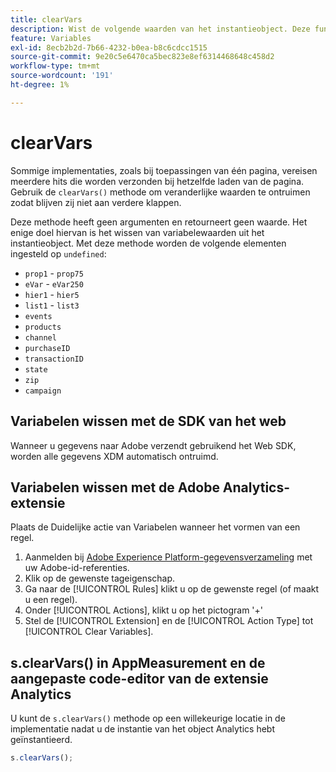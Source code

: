 ```yaml
---
title: clearVars
description: Wist de volgende waarden van het instantieobject. Deze functie verwijdert de elementen (plaatst hen als "undefined.")
feature: Variables
exl-id: 8ecb2b2d-7b66-4232-b0ea-b8c6cdcc1515
source-git-commit: 9e20c5e6470ca5bec823e8ef6314468648c458d2
workflow-type: tm+mt
source-wordcount: '191'
ht-degree: 1%

---
```


# clearVars

Sommige implementaties, zoals bij toepassingen van één pagina, vereisen meerdere hits die worden verzonden bij hetzelfde laden van de pagina. Gebruik de `clearVars()` methode om veranderlijke waarden te ontruimen zodat blijven zij niet aan verdere klappen.

Deze methode heeft geen argumenten en retourneert geen waarde. Het enige doel hiervan is het wissen van variabelewaarden uit het instantieobject. Met deze methode worden de volgende elementen ingesteld op `undefined`:

* `prop1` - `prop75`
* `eVar` - `eVar250`
* `hier1` - `hier5`
* `list1` - `list3`
* `events`
* `products`
* `channel`
* `purchaseID`
* `transactionID`
* `state`
* `zip`
* `campaign`

## Variabelen wissen met de SDK van het web

Wanneer u gegevens naar Adobe verzendt gebruikend het Web SDK, worden alle gegevens XDM automatisch ontruimd.

## Variabelen wissen met de Adobe Analytics-extensie

Plaats de Duidelijke actie van Variabelen wanneer het vormen van een regel.

1. Aanmelden bij [Adobe Experience Platform-gegevensverzameling](https://experience.adobe.com/data-collection) met uw Adobe-id-referenties.
2. Klik op de gewenste tageigenschap.
3. Ga naar de [!UICONTROL Rules] klikt u op de gewenste regel (of maakt u een regel).
4. Onder [!UICONTROL Actions], klikt u op het pictogram &#39;+&#39;
5. Stel de [!UICONTROL Extension] en de [!UICONTROL Action Type] tot [!UICONTROL Clear Variables].

## s.clearVars() in AppMeasurement en de aangepaste code-editor van de extensie Analytics

U kunt de `s.clearVars()` methode op een willekeurige locatie in de implementatie nadat u de instantie van het object Analytics hebt geïnstantieerd.

```js
s.clearVars();
```
